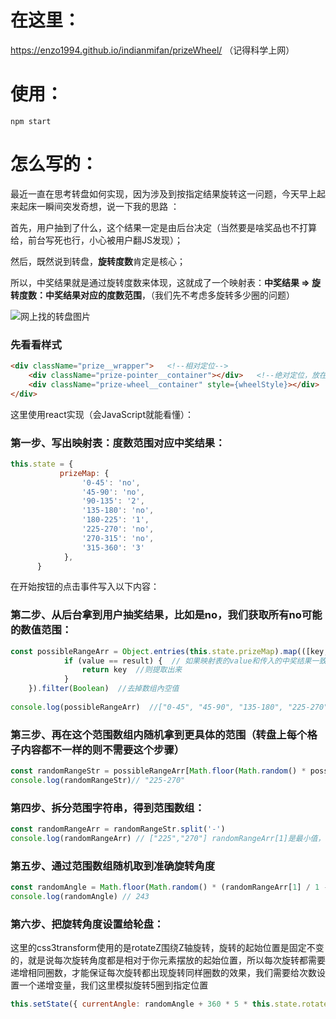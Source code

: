 # 在这里：
https://enzo1994.github.io/indianmifan/prizeWheel/ （记得科学上网）

# 使用：
`npm start`

# 怎么写的：
最近一直在思考转盘如何实现，因为涉及到按指定结果旋转这一问题，今天早上起来起床一瞬间突发奇想，说一下我的思路 ：

首先，用户抽到了什么，这个结果一定是由后台决定（当然要是啥奖品也不打算给，前台写死也行，小心被用户翻JS发现）；

然后，既然说到转盘，**旋转度数**肯定是核心；

所以，中奖结果就是通过旋转度数来体现，这就成了一个映射表：**中奖结果 => 旋转度数：中奖结果对应的度数范围**，（我们先不考虑多旋转多少圈的问题）

![网上找的转盘图片](https://img-blog.csdnimg.cn/20190928173837617.png?x-oss-process=image/watermark,type_ZmFuZ3poZW5naGVpdGk,shadow_10,text_aHR0cHM6Ly9ibG9nLmNzZG4ubmV0L3FxXzI5OTIzODgx,size_16,color_FFFFFF,t_70)
### 先看看样式
```html
<div className="prize__wrapper">   <!--相对定位-->
    <div className="prize-pointer__container"></div>   <!--绝对定位，放在正中间，z-index最大-->
    <div className="prize-wheel__container" style={wheelStyle}></div>  
</div>
```
这里使用react实现（会JavaScript就能看懂）：

### 第一步、写出映射表：度数范围对应中奖结果：
```javascript
this.state = {
           prizeMap: {
                '0-45': 'no',
                '45-90': 'no',
                '90-135': '2',
                '135-180': 'no',
                '180-225': '1',
                '225-270': 'no',
                '270-315': 'no',
                '315-360': '3'
            },
      }
```
 在开始按钮的点击事件写入以下内容：
### 第二步、从后台拿到用户抽奖结果，比如是no，我们获取所有no可能的数值范围：
```javascript
const possibleRangeArr = Object.entries(this.state.prizeMap).map(([key, value]) => {
            if (value == result) {  // 如果映射表的value和传入的中奖结果一致，
                return key  //则提取出来
            }
 	}).filter(Boolean)  //去掉数组內空值
 	
console.log(possibleRangeArr)  //["0-45", "45-90", "135-180", "225-270", "270-315"]
```
### 第三步、再在这个范围数组内随机拿到更具体的范围（转盘上每个格子内容都不一样的则不需要这个步骤）
```javascript
const randomRangeStr = possibleRangeArr[Math.floor(Math.random() * possibleRangeArr.length)]
console.log(randomRangeStr)// "225-270"
```
### 第四步、拆分范围字符串，得到范围数组：
```javascript
const randomRangeArr = randomRangeStr.split('-')
console.log(randomRangeArr) // ["225","270"] randomRangeArr[1]是最小值，randomRangeArr[2]是最大值
```
### 第五步、通过范围数组随机取到准确旋转角度
```javascript
const randomAngle = Math.floor(Math.random() * (randomRangeArr[1] / 1 - 5 - (randomRangeArr[0] / 1 + 5)) + randomRangeArr[0] / 1)  
console.log(randomAngle) // 243
```
### 第六步、把旋转角度设置给轮盘：
这里的css3transform使用的是rotateZ围绕Z轴旋转，旋转的起始位置是固定不变的，就是说每次旋转角度都是相对于你元素摆放的起始位置，所以每次旋转都需要递增相同圈数，才能保证每次旋转都出现旋转同样圈数的效果，我们需要给次数设置一个递增变量，我们这里模拟旋转5圈到指定位置
```javascript
this.setState({ currentAngle: randomAngle + 360 * 5 * this.state.rotateTimes, rotateTimes: this.state.rotateTimes + 1})
```
